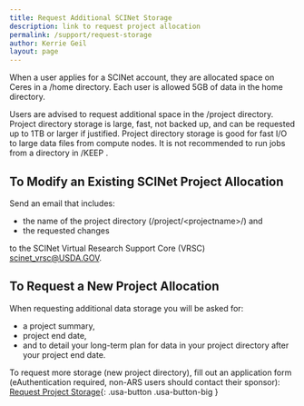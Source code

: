 ```yaml
---
title: Request Additional SCINet Storage
description: link to request project allocation
permalink: /support/request-storage
author: Kerrie Geil
layout: page
---
```


When a user applies for a SCINet account, they are allocated space on Ceres in a /home directory. Each user is allowed 5GB of data in the home directory. 

Users are advised to request additional space in the /project directory. Project directory storage is large, fast, not backed up, and can be requested up to 1TB or larger if justified. Project directory storage is good for fast I/O to large data files from compute nodes. It is not recommended to run jobs from a directory in /KEEP .

## To Modify an Existing SCINet Project Allocation
Send an email that includes:
* the name of the project directory (/project/\<projectname>/) and 
* the requested changes 

to the SCINet Virtual Research Support Core (VRSC) [scinet_vrsc@USDA.GOV](mailto:scinet_vrsc@USDA.GOV?subject=modify%20project%20allocation).

## To Request a New Project Allocation
When requesting additional data storage you will be asked for:
* a project summary, 
* project end date, 
* and to detail your long-term plan for data in your project directory after your project end date.

To request more storage (new project directory), fill out an application form (eAuthentication required, non-ARS users should contact their sponsor):
[Request Project Storage](https://e.arsnet.usda.gov/sites/OCIO/scinet/accounts/SitePages/Project_Allocation_Request.aspx){: .usa-button .usa-button-big }
